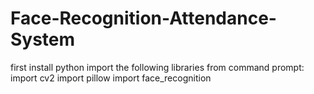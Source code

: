 # Face-Recognition-Attendance-System
first install python
import the following libraries from command prompt:
import cv2
import pillow
import face_recognition
